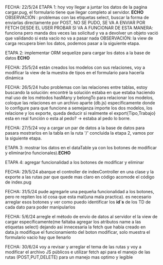 FECHA: 22/5/24
ETAPA 1:
hoy voy llegar a juntar los datos de la pagina cargar.pug, el formulario tiene que llegar completo al servidor. __ECHO__
OBSERVACIÓN : problemas con las etiquetas select, buscar la forma de enviarlas directamente por POST, NO SE PUDO, SE VA A ENVIAR POR FETCH DESDE EL USER
PROBAR SI VA A FUNCIONAR DE ESTA MANERA: funciona pero manda dos veces las solicitud y va a devolver un objeto vació que validando si esta vacío no va a pasar nada
OBSERVACIÓN: la view de carga recupera bien los datos, podemos pasar a la siguiente etapa.

ETAPA 2: 
implementar ORM sequelize para cargar los datos a la  base de datos __ECHO__

FECHA: 25/5/24
están creados los modelos con sus relaciones, voy a modificar la view de la muestra de tipos en el formulario para hacerla dinámica

FECHA: 26/5/24
hubo problemas con las relaciones entre tablas, estoy buscando la solución: encontré la solución estaba en que estaba haciendo mal uso de los métodos
hasMany y belongTo para relacionar los modelos, coloque las relaciones en un archivo aparte (db.js) específicamente donde lo configure para que funcione a semejanza
importe los dos modelos, los relacione y los exporte, queda deducir si realmente el export{Tipo,Trabajo} esta en real función o esta al pedo? -> estaba al pedo lo borre.

FECHA: 27/5/24
voy a cargar un par de datos a la base de datos para pasara mostrarlos en la tabla en la ruta '/'
concluida la etapa 2, vamos por la siguiente etapa.

ETAPA 3:
mostrar los datos en el dataTable ya con los botones de modificar y eliminar(no funcionales).__ECHO__

ETAPA 4:
agregar funcionalidad a los botones de modificar y eliminar

FECHA: 29/5/24
abarque el controller de indexController en una clase y la exporte a las rutas par que quede mas claro en código
acomode el código de index.pug

FECHA: 31/5/24
pude agregarle una pequeña funcionalidad a los botones, pero re repiten los id cosa que esta mal(una mala practica). es necesario
arreglar esos botones y ver como puedo identificar los __id´s__ de los TD de cada dato para poder manipularlos

FECHA: 5/6/24
arregle el método de envío de datos al servidor el la view de cargar específicamente(me faltaba agregar los atributos name a las etiquetas select)
dejando asi innecesaria la fetch que había creado en data.js
modifique el funcionamiento del boton modificar, solo muestra el formulario vacío hay que llenarlo

FECHA: 30/6/24
voy a revisar y arreglar el tema de las rutas y voy a modificar el archivo JS públicos e utilizar fetch api para el manejo de las rutas (POST,PUT,DELETE)
para un manejo mas optimo y legible